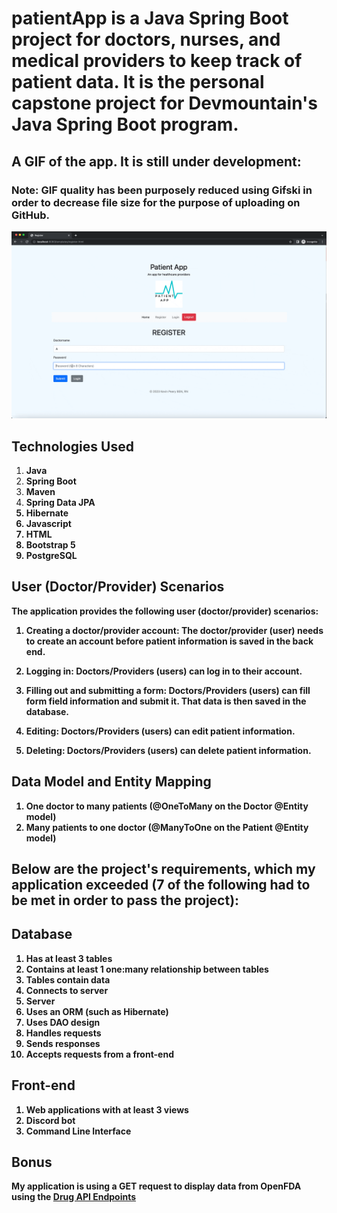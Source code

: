 # patientApp is a Java Spring Boot project for doctors, nurses, and medical providers to keep track of patient data. It is the personal capstone project for Devmountain's Java Spring Boot program. 

## A GIF of the app. It is still under development:
### Note: GIF quality has been purposely reduced using Gifski in order to decrease file size for the purpose of uploading on GitHub.

![patientApp](https://github.com/kevinptx/patientApp/blob/main/patientAppDemo.gif)

## Technologies Used

1. <b>Java</b>
2. <b>Spring Boot</b>
3. <b>Maven</b>
4. <b>Spring Data JPA<b>
5. <b>Hibernate<b>
6. <b>Javascript</b>
7. <b>HTML</b>
8. <b>Bootstrap 5</b>
9. <b>PostgreSQL</b>

## User (Doctor/Provider) Scenarios
The application provides the following user (doctor/provider) scenarios:

1. <b>Creating a doctor/provider account</b>: The doctor/provider (user) needs to create an account before patient information is saved in the back end.

2. <b>Logging in</b>: Doctors/Providers (users) can log in to their account.

3. <b>Filling out and submitting a form</b>: Doctors/Providers (users) can fill form field information and submit it. That data is then saved in the database.

4. <b>Editing</b>: Doctors/Providers (users) can edit patient information.

5. <b>Deleting</b>: Doctors/Providers (users) can delete patient information.

## Data Model and Entity Mapping

1. <b>One doctor to many patients (@OneToMany on the Doctor @Entity model)<b>
2. <b>Many patients to one doctor (@ManyToOne on the Patient @Entity model)<b>
  
## Below are the project's requirements, which my application exceeded (7 of the following had to be met in order to pass the project):
  
  
## Database
1. <b>Has at least 3 tables<b>
2. <b>Contains at least 1 one:many relationship between tables<b>
3. <b>Tables contain data<b>
4. <b>Connects to server<b>
5. <b>Server<b>
6. <b>Uses an ORM (such as Hibernate)<b>
7. <b>Uses DAO design<b>
8. <b>Handles requests<b>
9. <b>Sends responses<b>
10. <b>Accepts requests from a front-end<b>

## Front-end
1. <b>Web applications with at least 3 views<b>
2. <b>Discord bot<b>
3. <b>Command Line Interface<b>

## Bonus
  <b>My application is using a GET request to display data from OpenFDA using the [Drug API Endpoints](https://open.fda.gov/apis/drug/ "OpenFDA Drug API Endpoints")<b>
    
   



  
